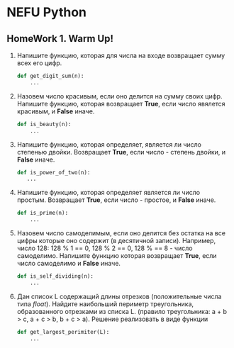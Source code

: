 # NEFU Python
## HomeWork 1. Warm Up!

1. Напишите функцию, которая для числа на входе возвращает сумму всех его цифр.
    ```python
    def get_digit_sum(n):
        ...
    
    ```

2. Назовем число красивым, если оно делится на сумму своих цифр. Напишите функцию,
которая возвращает **True**, если число явялется красивым, и **False** иначе.
    ```python
    def is_beauty(n):
        ...
    
    ```
   
3. Напишите функцию, которая определяет, является ли число степенью двойки. 
Возвращает **True**, если число - степень двойки, и **False** иначе.
    ```python
    def is_power_of_two(n):
       ...
 
    ```

4. Напишите функцию, которая определяет является ли число простым.
Возвращает **True**, если число - простое, и **False** иначе.
    ```python
    def is_prime(n):
        ...
    
    ```

5. Назовем число самоделимым, если оно делится без остатка на все 
цифры которые оно содержит (в десятичной записи). Например, число
128: 128 % 1 == 0, 128 % 2 == 0, 128 % == 8 - число самоделимо. 
Напишите функцию которая возвращает **True**, если число самоделимо 
и **False** иначе.
    ```python
    def is_self_dividing(n):
        ...
    
    ```  

6. Дан список L содержащий длины отрезков (положительные числа типа 
*float*). Найдите наибольший периметр треугольника, образованного 
отрезками из списка L. (правило треугольника: a + b > c, a + c > b, 
b + c > a). Решение реализовать в виде функции 
    ```python
    def get_largest_perimiter(L):
        ...
    
    ```

